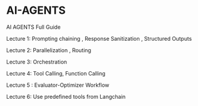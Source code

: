 # AI-AGENTS
AI AGENTS Full Guide

Lecture 1: Prompting chaining , Response Sanitization , Structured Outputs

Lecture 2: Parallelization , Routing

Lecture 3: Orchestration

Lecture 4: Tool Calling, Function Calling

Lecture 5 : Evaluator-Optimizer Workflow

Lecture 6: Use predefined tools from Langchain
